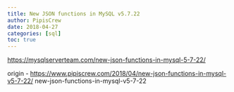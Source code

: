 ```yaml
---
title: New JSON functions in MySQL v5.7.22
author: PipisCrew
date: 2018-04-27
categories: [sql]
toc: true
---
```


https://mysqlserverteam.com/new-json-functions-in-mysql-5-7-22/

origin - https://www.pipiscrew.com/2018/04/new-json-functions-in-mysql-v5-7-22/ new-json-functions-in-mysql-v5-7-22